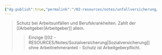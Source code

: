 ```yaml
---
{"dg-publish":true,"permalink":"/02-resources/notes/unfallversicherung/","tags":["sozialversicherung/arbeit"],"noteIcon":"","updated":"2025-08-26T16:35:24.652+02:00"}
---
```


>Schutz bei Arbeitsunfällen und Berufskrankheiten. Zahlt der [[Arbeitgeber\|Arbeitgeber]] allein.
>>Einzige [[02 - RESOURCES/Notes/Sozialversicherung\|Sozialversicherung]] ohne Arbeitnehmeranteil - Schutz ist Arbeitgeberpflicht.